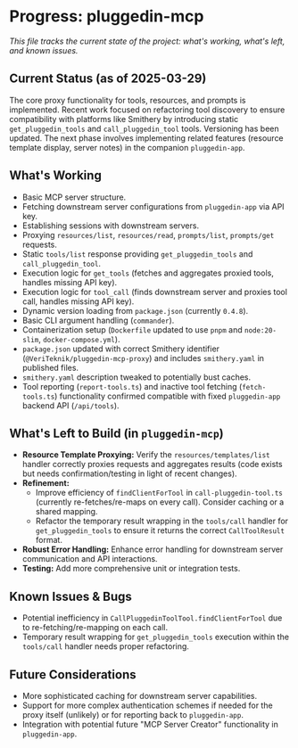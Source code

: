 # Progress: pluggedin-mcp

*This file tracks the current state of the project: what's working, what's left, and known issues.*

## Current Status (as of 2025-03-29)

The core proxy functionality for tools, resources, and prompts is implemented. Recent work focused on refactoring tool discovery to ensure compatibility with platforms like Smithery by introducing static `get_pluggedin_tools` and `call_pluggedin_tool` tools. Versioning has been updated. The next phase involves implementing related features (resource template display, server notes) in the companion `pluggedin-app`.

## What's Working

*   Basic MCP server structure.
*   Fetching downstream server configurations from `pluggedin-app` via API key.
*   Establishing sessions with downstream servers.
*   Proxying `resources/list`, `resources/read`, `prompts/list`, `prompts/get` requests.
*   Static `tools/list` response providing `get_pluggedin_tools` and `call_pluggedin_tool`.
*   Execution logic for `get_tools` (fetches and aggregates proxied tools, handles missing API key).
*   Execution logic for `tool_call` (finds downstream server and proxies tool call, handles missing API key).
*   Dynamic version loading from `package.json` (currently `0.4.8`).
*   Basic CLI argument handling (`commander`).
*   Containerization setup (`Dockerfile` updated to use `pnpm` and `node:20-slim`, `docker-compose.yml`).
*   `package.json` updated with correct Smithery identifier (`@VeriTeknik/pluggedin-mcp-proxy`) and includes `smithery.yaml` in published files.
*   `smithery.yaml` description tweaked to potentially bust caches.
*   Tool reporting (`report-tools.ts`) and inactive tool fetching (`fetch-tools.ts`) functionality confirmed compatible with fixed `pluggedin-app` backend API (`/api/tools`).

## What's Left to Build (in `pluggedin-mcp`)

*   **Resource Template Proxying:** Verify the `resources/templates/list` handler correctly proxies requests and aggregates results (code exists but needs confirmation/testing in light of recent changes).
*   **Refinement:**
    *   Improve efficiency of `findClientForTool` in `call-pluggedin-tool.ts` (currently re-fetches/re-maps on every call). Consider caching or a shared mapping.
    *   Refactor the temporary result wrapping in the `tools/call` handler for `get_pluggedin_tools` to ensure it returns the correct `CallToolResult` format.
*   **Robust Error Handling:** Enhance error handling for downstream server communication and API interactions.
*   **Testing:** Add more comprehensive unit or integration tests.

## Known Issues & Bugs

*   Potential inefficiency in `CallPluggedinToolTool.findClientForTool` due to re-fetching/re-mapping on each call.
*   Temporary result wrapping for `get_pluggedin_tools` execution within the `tools/call` handler needs proper refactoring.

## Future Considerations

*   More sophisticated caching for downstream server capabilities.
*   Support for more complex authentication schemes if needed for the proxy itself (unlikely) or for reporting back to `pluggedin-app`.
*   Integration with potential future "MCP Server Creator" functionality in `pluggedin-app`.
